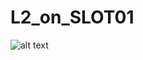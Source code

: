 # L2_on_SLOT01

![alt text](https://github.com/em00k/L2_on_SLOT01/main/320Cycle_2023_7_16___4_28_7.png?raw=true)
